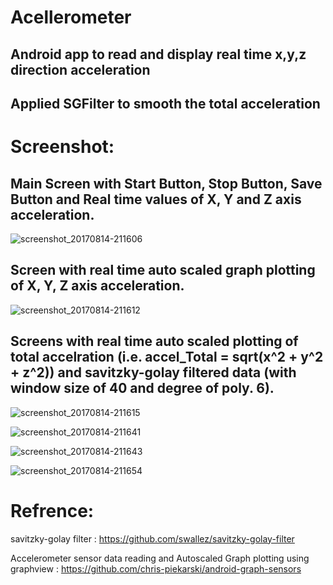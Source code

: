 # Acellerometer

## Android app to read and display real time x,y,z direction acceleration

## Applied SGFilter to smooth the total acceleration

# Screenshot:

## Main Screen with Start Button, Stop Button, Save Button and Real time values of X, Y and Z axis acceleration.

![screenshot_20170814-211606](https://user-images.githubusercontent.com/26283082/29279932-04d49932-8137-11e7-8aeb-b1cfd870b492.jpg)

## Screen with real time auto scaled graph plotting of X, Y, Z axis acceleration.


![screenshot_20170814-211612](https://user-images.githubusercontent.com/26283082/29279927-04bf732c-8137-11e7-8339-096b0870aeea.jpg)

## Screens with real time auto scaled plotting of total accelration (i.e. accel_Total = sqrt(x^2 + y^2 + z^2)) and savitzky-golay filtered data (with window size of 40 and degree of poly. 6).


![screenshot_20170814-211615](https://user-images.githubusercontent.com/26283082/29279928-04c9db78-8137-11e7-84e2-83f769d15892.jpg)


![screenshot_20170814-211641](https://user-images.githubusercontent.com/26283082/29279929-04cd5a3c-8137-11e7-9134-ed190faa3d6f.jpg)


![screenshot_20170814-211643](https://user-images.githubusercontent.com/26283082/29279931-04d461e2-8137-11e7-894d-78b2d101362b.jpg)


![screenshot_20170814-211654](https://user-images.githubusercontent.com/26283082/29279930-04d07884-8137-11e7-946d-d59ba18e3efe.jpg)



# Refrence:
  savitzky-golay filter : https://github.com/swallez/savitzky-golay-filter
  
  Accelerometer sensor data reading and Autoscaled Graph plotting using graphview : https://github.com/chris-piekarski/android-graph-sensors



